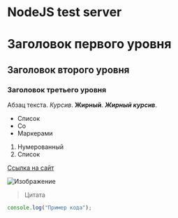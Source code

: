 # NodeJS test server

# Заголовок первого уровня

## Заголовок второго уровня

### Заголовок третьего уровня

Абзац текста. *Курсив*. **Жирный**. ***Жирный курсив***.

- Список
- Со
- Маркерами

1. Нумерованный
2. Список

[Ссылка на сайт](https://www.example.com)

![Изображение](https://www.example.com/image.jpg)

> Цитата

```javascript
console.log("Пример кода");